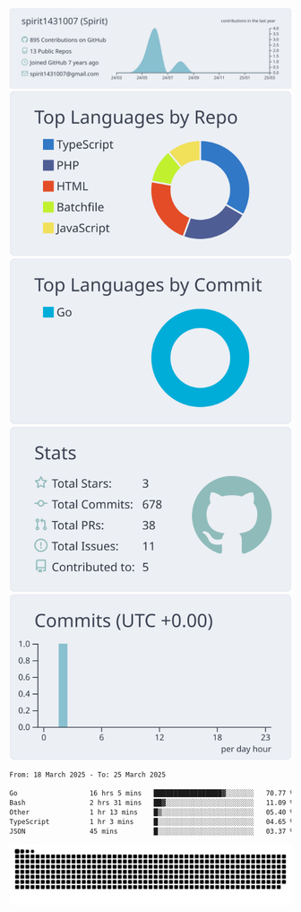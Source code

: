 [![](https://raw.githubusercontent.com/spirit1431007/spirit1431007/master/profile-summary-card-output/nord_bright/0-profile-details.svg)](https://git.io/spiritx)
[![](https://raw.githubusercontent.com/spirit1431007/spirit1431007/master/profile-summary-card-output/nord_bright/1-repos-per-language.svg)](https://git.io/spiritx) [![](https://raw.githubusercontent.com/spirit1431007/spirit1431007/master/profile-summary-card-output/nord_bright/2-most-commit-language.svg)](https://git.io/spiritx)
[![](https://raw.githubusercontent.com/spirit1431007/spirit1431007/master/profile-summary-card-output/nord_bright/3-stats.svg)](https://git.io/spiritx) [![](https://raw.githubusercontent.com/spirit1431007/spirit1431007/master/profile-summary-card-output/nord_bright/4-productive-time.svg)](https://git.io/spiritx)

<!--START_SECTION:waka-->

```txt
From: 18 March 2025 - To: 25 March 2025

Go                  16 hrs 5 mins   █████████████████▓░░░░░░░   70.77 %
Bash                2 hrs 31 mins   ██▓░░░░░░░░░░░░░░░░░░░░░░   11.09 %
Other               1 hr 13 mins    █▒░░░░░░░░░░░░░░░░░░░░░░░   05.40 %
TypeScript          1 hr 3 mins     █░░░░░░░░░░░░░░░░░░░░░░░░   04.65 %
JSON                45 mins         █░░░░░░░░░░░░░░░░░░░░░░░░   03.37 %
```

<!--END_SECTION:waka-->

![contribution](https://github.com/spirit1431007/spirit1431007/blob/output/github-contribution-grid-snake.svg)
